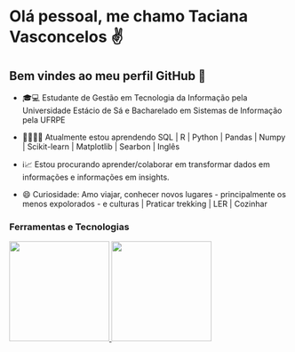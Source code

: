 # Olá pessoal, me chamo Taciana Vasconcelos ✌️
## Bem vindes ao meu perfil GitHub 💛

<!--
**Taciana3090/taciana3090** is a ✨ _special_ ✨ repository because its `README.md` (this file) appears on your GitHub profile.

Here are some ideas to get you started:

- 🔭 I’m currently working on ...
- 🌱 I’m currently learning ...
- 👯 I’m looking to collaborate on ...
- 🤔 I’m looking for help with ...
- 💬 Ask me about ...
- 📫 How to reach me: ...
- 😄 Pronouns: ...
- ⚡ Fun fact: ...
-->
- 🎓💻 Estudante de Gestão em Tecnologia da Informação pela Universidade Estácio de Sá e Bacharelado em Sistemas de Informação pela UFRPE

- 👩‍🎓👩‍💻 Atualmente estou aprendendo SQL | R | Python | Pandas | Numpy | Scikit-learn | Matplotlib | Searbon | Inglês

- ℹ️📈 Estou procurando aprender/colaborar em transformar dados em informações e informações em insights.

- 😄 Curiosidade: Amo viajar, conhecer novos lugares - principalmente os menos expolorados -  e culturas | Praticar trekking | LER | Cozinhar


### Ferramentas e Tecnologias

<div>
<a href="https://github.com/Taciana3090">
<img height="180em" src="https://github-readme-stats.vercel.app/api/top-langs/?username=seu-usuário-aqui&layout=compact&langs_count=7&theme=dracula"/>
<img height="180em" src="https://github-readme-stats.vercel.app/api?username=seu-usuário-aqui&show_icons=true&theme=dracula&include_all_commits=true&count_private=true"/>
</div>




